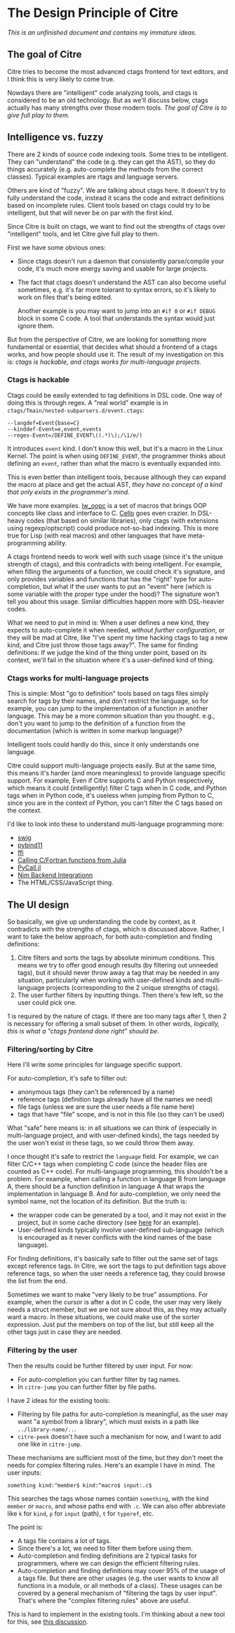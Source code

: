 # The Design Principle of Citre

*This is an unfinished document and contains my immature ideas.*

## The goal of Citre

Citre tries to become the most advanced ctags frontend for text editors, and I
think this is very likely to come true.

Nowdays there are "intelligent" code analyzing tools, and ctags is considered
to be an old technology. But as we'll discuss below, ctags actually has many
strengths over those modern tools. *The goal of Citre is to give full play to
them.*

## Intelligence vs. fuzzy

There are 2 kinds of source code indexing tools. Some tries to be intelligent.
They can "understand" the code (e.g. they can get the AST), so they do things
accurately (e.g. auto-complete the methods from the correct classes). Typical
examples are rtags and language servers.

Others are kind of "fuzzy". We are talking about ctags here. It doesn't try to
fully understand the code, instead it scans the code and extract definitions
based on incomplete rules. Client tools based on ctags could try to be
intelligent, but that will never be on par with the first kind.

Since Citre is built on ctags, we want to find out the strengths of ctags over
"intelligent" tools, and let Citre give full play to them.

First we have some obvious ones:

- Since ctags doesn't run a daemon that consistently parse/compile your code,
  it's much more energy saving and usable for large projects.

- The fact that ctags doesn't understand the AST can also become useful
  sometimes, e.g. it's far more tolerant to syntax errors, so it's likely to
  work on files that's being edited.

  Another example is you may want to jump into an `#if 0` or `#if DEBUG` block
  in some C code. A tool that understands the syntax would just ignore them.

But from the perspective of Citre, we are looking for something more
fundamental or essential, that decides what should a frontend of a ctags works,
and how people should use it. The result of my investigation on this is: *ctags
is hackable, and ctags works for multi-language projects.*

### Ctags is hackable

Ctags could be easily extended to tag definitions in DSL code. One way of doing
this is through regex. A "real world" example is in
`ctags/Tmain/nested-subparsers.d/event.ctags`:

```
--langdef=Event{base=C}
--kinddef-Event=e,event,events
--regex-Event=/DEFINE_EVENT\((.*)\);/\1/e/)
```

It introduces `event` kind. I don't know this well, but it's a macro in the
Linux Kernel. The point is when using `DEFINE_EVENT`, the programmer thinks
about defining an `event`, rather than what the macro is eventually expanded
into.

This is even better than intelligent tools, because although they can expand
the macro at place and get the actual AST, *they have no concept of a kind that
only exists in the programmer's mind.*

We have more examples. [lw_oopc](https://github.com/Akagi201/lw_oopc) is a set
of macros that brings OOP concepts like class and interface to C.
[Cello](http://libcello.org/) goes even crazier. In DSL-heavy codes (that based
on similar libraries), only ctags (with extensions using regexp/optscript)
could produce not-so-bad indexing. This is more true for Lisp (with real
macros) and other languages that have meta-programming ability.

A ctags frontend needs to work well with such usage (since it's the unique
strength of ctags), and this contradicts with being intelligent. For example,
when filling the arguments of a function, we could check it's signature, and
only provides variables and functions that has the "right" type for
auto-completion, but what if the user wants to put an "event" here (which is
some variable with the proper type under the hood)? The signature won't tell
you about this usage. Similar difficulties happen more with DSL-heavier codes.

What we need to put in mind is: When a user defines a new kind, they expects to
auto-complete it when needed, *without further configuration*, or they will be
mad at Citre, like "I've spent my time hacking ctags to tag a new kind, and
Citre just throw those tags away?". The same for finding definitions: If we
judge the kind of the thing under point, based on its context, we'll fail in
the situation where it's a user-defined kind of thing.

### Ctags works for multi-language projects

This is simple: Most "go to definition" tools based on tags files simply search
for tags by their names, and don't restrict the language, so for example, you
can jump to the implementation of a function in another language. This may be a
more common situation than you thought. e.g., don't you want to jump to the
definition of a function from the documentation (which is written in some
markup language)?

Intelligent tools could hardly do this, since it only understands one language.

Citre could support multi-language projects easily. But at the same time, this
means it's harder (and more meaningless) to provide language specific support.
For example, Even if Citre supports C and Python respectively, which means it
could (intelligently) filter C tags when in C code, and Python tags when in
Python code, it's useless when jumping from Python to C, since you are in the
context of Python, you can't filter the C tags based on the context.

I'd like to look into these to understand multi-language programming more:

- [swig](http://www.swig.org)
- [pybind11](https://github.com/pybind/pybind11)
- [ffi](https://en.wikipedia.org/wiki/Foreign_function_interface)
- [Calling C/Fortran functions from
  Julia](https://docs.julialang.org/en/v1/manual/calling-c-and-fortran-code/)
- [PyCall.jl](https://github.com/JuliaPy/PyCall.jl)
- [Nim Backend Integrationn](https://nim-lang.org/docs/backends.html)
- The HTML/CSS/JavaScript thing.

## The UI design

So basically, we give up understanding the code by context, as it contradicts
with the strengths of ctags, which is discussed above. Rather, I want to take
the below approach, for both auto-completion and finding definitions:

1. Citre filters and sorts the tags by absolute minimum conditions. This means
   we try to offer good enough results (by filtering out unneeded tags), but it
   should never throw away a tag that may be needed in any situation,
   particularly when working with user-defined kinds and multi-language
   projects (corresponding to the 2 unique strengths of ctags).
2. The user further filters by inputting things. Then there's few left, so the
   user could pick one.

1 is required by the nature of ctags. If there are too many tags after 1, then
2 is necessary for offering a small subset of them. In other words, *logically,
this is what a "ctags frontend done right" should be*.

### Filtering/sorting by Citre

Here I'll write some principles for language specific support.

For auto-completion, it's safe to filter out:

- anonymous tags (they can't be referenced by a name)
- reference tags (definition tags already have all the names we need)
- file tags (unless we are sure the user needs a file name here)
- tags that have "file" scope, and is not in this file (so they can't be used)

What "safe" here means is: in all situations we can think of (especially in
multi-language project, and with user-defined kinds), the tags needed by the
user won't exist in these tags, so we could throw them away.

I once thought it's safe to restrict the `language` field. For example, we can
filter C/C++ tags when completing C code (since the header files are counted as
C++ code). For multi-language programming, this shouldn't be a problem. For
example, when calling a function in language B from language A, there should be
a function definition in language A that wraps the implementation in language
B. And for auto-completion, we only need the symbol name, not the location of
its definition. But the truth is:

- the wrapper code can be generated by a tool, and it may not exist in the
  project, but in some cache directory (see
  [here](https://github.com/AmaiKinono/citre/pull/48) for an example).
- User-defined kinds typically involve user-defined sub-language (which is
  encouraged as it never conflicts with the kind names of the base language).

For finding definitions, it's basically safe to filter out the same set of tags
except reference tags. In Citre, we sort the tags to put definition tags above
reference tags, so when the user needs a reference tag, they could browse the
list from the end.

Sometimes we want to make "very likely to be true" assumptions. For example,
when the cursor is after a dot in C code, the user may very likely needs a
struct member, but we are not sure about this, as they may actually want a
macro. In these situations, we could make use of the sorter expression. Just
put the members on top of the list, but still keep all the other tags just in
case they are needed.

### Filtering by the user

Then the results could be further filtered by user input. For now:

- For auto-completion you can further filter by tag names.
- In `citre-jump` you can further filter by file paths.

I have 2 ideas for the existing tools:

- Filtering by file paths for auto-completion is meaningful, as the user may
  want "a symbol from a library", which must exists in a path like
  `../library-name/..`.
- `citre-peek` doesn't have such a mechanism for now, and I want to add one
  like in `citre-jump`.

These mechanisms are sufficient most of the time, but they don't meet the needs
for complex filtering rules. Here's an example I have in mind. The user inputs:

```
something kind:^member$ kind:^macro$ input:.c$
```

This searches the tags whose names contain `something`, with the kind `member`
or `macro`, and whose paths end with `.c`. We can also offer abbreviate like
`k` for `kind`, `p` for `input` (path), `t` for `typeref`, etc.

The point is:

- A tags file contains a lot of tags.
- Since there's a lot, we need to filter them before using them.
- Auto-completion and finding definitions are 2 typical tasks for programmers,
  where we can design the efficient filtering rules.
- Auto-completion and finding definitions may cover 95% of the usage of a tags
  file. But there are other usages (e.g. the user wants to know all functions
  in a module, or all methods of a class). These usages can be covered by a
  general mechanism of "filtering the tags by user input". That's where the
  "complex filtering rules" above are useful.

This is hard to implement in the existing tools. I'm thinking about a new tool
for this, see [this
discussion](https://github.com/AmaiKinono/citre/discussions/47).
